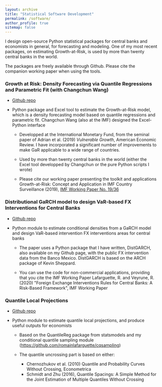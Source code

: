 ```yaml
---
layout: archive
title: "Statistical Software Development"
permalink: /software/
author_profile: true
sitemap: false
---
```



I design open-source Python statistical packages for central banks and economists in
general, for forecasting and modeling. One of my most recent packages, on estimating
Growth-at-Risk, is used by more than twenty central banks in the world. 

The packages are freely available through Github. Please cite the companion working
paper when using the tools. 


### Growth at Risk: Density Forecasting via Quantile Regressions and Parametric Fit (with Changchun Wang)
* [Github repo](https://github.com/IMFGAR/GaR)
* Python package and Excel tool to estimate the Growth-at-Risk model, which is a
  density forecasting model based on quantile regressions and parametric
  fit. Changchun Wang (also at the IMF) designed the Excel-Python interface

    * Developped at the International Monetary Fund, from the seminal paper of
    Adrian et al. (2019) *Vulnerable Growth*, American Economic Review. I have
    incorporated a significant number of improvements to make GaR applicable
    to a wide range of countries. 
    
    * Used by more than twenty central banks in the world (either the Excel
      tool developped by Changchun or the pure Python scripts I wrote)

    * Please cite our working paper presenting the toolkit and applications Growth-at-Risk: Concept and Application in
      IMF Country Surveillance (2019), [IMF Working Paper No. 19/36](https://www.imf.org/en/Publications/WP/Issues/2019/02/21/Growth-at-Risk-Concept-and-Application-in-IMF-Country-Surveillance-46567)


### Distributional GaRCH model to design VaR-based FX Interventions for Central Banks
* [Github repo](https://github.com/romainlafarguette/varfxi)
* Python module to estimate conditional densities from a GaRCH model and design
  VaR-based intervention FX interventions areas for central banks
  
  *  The paper  uses  a Python  package  that I  have  written, DistGARCH,  also
  available on  my Github page,  with the public  FX intervention data  from the
  Banco Mexico. DistGARCH is based on the ARCH package of Kevin Sheppard.
  
  * You  can use the  code for  non-commercial applications, providing  that you
  cite the  IMF Working Paper  Lafarguette, R.  and Veyrune, R.  (2020) "Foreign
  Exchange Interventions Rules  for Central Banks: A  Risk-Based Framework", IMF
  Working Paper

### Quantile Local Projections
* [Github repo](https://github.com/romainlafarguette/quantileproj)  
* Python module to estimate quantile local projections, and produce useful
  outputs for economists
  
  * Based on the QuantileReg package from statsmodels and my conditional quantile
  sampling module (https://github.com/romainlafarguette/cqsampling)

  * The quantile uncrossing part is based on either:
      * Chernozhukov et al. (2010) Quantile and Probability Curves Without Crossing, Econometrica
      * Schmidt and Zhu (2016), Quantile Spacings: A Simple Method for the Joint Estimation of Multiple Quantiles Without Crossing








